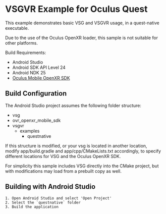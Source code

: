 # VSGVR Example for Oculus Quest

This example demonstrates basic VSG and VSGVR usage, in a quest-native executable.

Due to the use of the Oculus OpenXR loader, this sample is not suitable for other platforms.

Build Requirements:
* Android Studio
* Android SDK API Level 24
* Android NDK 25
* [Oculus Mobile OpenXR SDK](https://developer.oculus.com/downloads/package/oculus-openxr-mobile-sdk/)

## Build Configuration

The Android Studio project assumes the following folder structure:
* vsg
* ovr\_openxr\_mobile\_sdk
* vsgvr
  * examples
    * questnative

If this structure is modified, or your vsg is located in another location, modify app/build.gradle and app/cpp/CMakeLists.txt accordingly, to specify different locations for VSG and the Oculus OpenXR SDK.

For simplicity this sample includes VSG directly into the CMake project, but with modifications may load from a prebuilt copy as well.


## Building with Android Studio

    1. Open Android Studio and select 'Open Project'
    2. Select the `questnative` folder
    3. Build the application

